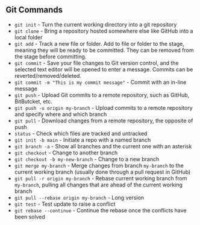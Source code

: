 ## Git Commands
* `git init` - Turn the current working directory into a git repository
* `git clone` - Bring a repository hosted somewhere else like GitHub into a local folder
* `git add` - Track a new file or folder. Add to file or folder to the stage, meaning they will be ready to be committed. They can be removed from the stage before committing.
* `git commit` - Save your file changes to Git version control, and the selected text editor will be opened to enter a message. Commits can be reverted/removed/deleted.
* `git commit -m "This is my commit message"` - Commit with an in-line message
* `git push` - Upload Git commits to a remote repository, such as GitHub, BitButcket, etc.
* `git push -u origin my-branch` - Upload commits to a remote repository and specify where and which branch
* `git pull` - Download changes from a remote repository, the opposite of push
* `status` - Check which files are tracked and untracked
* `git init -b main` - Initiate a repo with a named branch
* `git branch -a` - Show all branches and the current one with an asterisk
* `git checkout` - Change to another branch
* `git checkout -b my-new-branch` - Change to a new branch
* `git merge my-branch` - Merge changes from branch `my-branch` to the current working branch (usually done through a pull request in GitHub)
* `git pull -r origin my-branch` - Rebase current working branch from `my-branch`, pulling all changes that are ahead of the current working branch
* `git pull --rebase origin my-branch` - Long version
* `git test` - Test update to raise a conflict
* `git rebase --continue` - Continue the rebase once the conflicts have been solved
